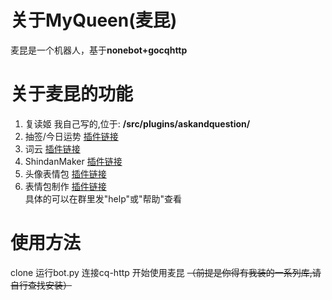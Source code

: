# 关于MyQueen(麦昆)
麦昆是一个机器人，基于**nonebot+gocqhttp**
# 关于麦昆的功能
1. 复读姬  我自己写的,位于: **/src/plugins/askandquestion/**
2. 抽签/今日运势  [插件链接](https://github.com/MinatoAquaCrews/nonebot_plugin_fortune)
3. 词云  [插件链接](https://github.com/he0119/nonebot-plugin-wordcloud)
4. ShindanMaker  [插件链接](https://github.com/MeetWq/nonebot-plugin-shindan)
5. 头像表情包  [插件链接](https://github.com/MeetWq/nonebot-plugin-petpet)
6. 表情包制作  [插件链接](https://github.com/MeetWq/nonebot-plugin-petpet)       
具体的可以在群里发"help"或"帮助"查看
# 使用方法
clone   运行bot.py    连接cq-http      开始使用麦昆
~~（前提是你得有我装的一系列库,请自行查找安装）~~
